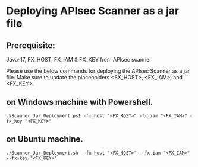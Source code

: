 # Deploying APIsec Scanner as a jar file
## Prerequisite: 
Java-17, FX_HOST, FX_IAM & FX_KEY from APIsec scanner


Please use the below commands for deploying the APIsec Scanner as a jar file. Make sure to update the placeholders <FX_HOST>, <FX_IAM>, and <FX_KEY>.

## on Windows machine with Powershell.
```.\Scanner_Jar_Deployment.ps1 -fx_host "<FX_HOST>" -fx_iam "<FX_IAM>" -fx_key "<FX_KEY>"```

## on Ubuntu machine.
```./Scanner_Jar_Deployment.sh --fx-host "<FX_HOST>" --fx-iam "<FX_IAM>" --fx-key "<FX_KEY>"```
